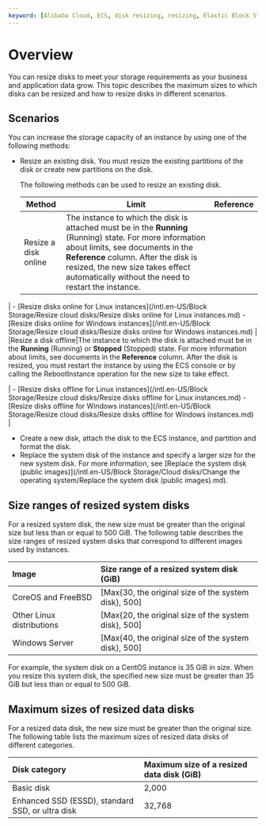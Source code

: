 ```yaml
---
keyword: [Alibaba Cloud, ECS, disk resizing, resizing, Elastic Block Storage]
---
```


# Overview

You can resize disks to meet your storage requirements as your business and application data grow. This topic describes the maximum sizes to which disks can be resized and how to resize disks in different scenarios.

## Scenarios

You can increase the storage capacity of an instance by using one of the following methods:

-   Resize an existing disk. You must resize the existing partitions of the disk or create new partitions on the disk.

    The following methods can be used to resize an existing disk.

    |Method|Limit|Reference|
    |------|-----|---------|
    |Resize a disk online|The instance to which the disk is attached must be in the **Running** \(Running\) state. For more information about limits, see documents in the **Reference** column. After the disk is resized, the new size takes effect automatically without the need to restart the instance.

|    -   [Resize disks online for Linux instances](/intl.en-US/Block Storage/Resize cloud disks/Resize disks online for Linux instances.md)
    -   [Resize disks online for Windows instances](/intl.en-US/Block Storage/Resize cloud disks/Resize disks online for Windows instances.md) |
    |Resize a disk offline|The instance to which the disk is attached must be in the **Running** \(Running\) or **Stopped** \(Stopped\) state. For more information about limits, see documents in the **Reference** column. After the disk is resized, you must restart the instance by using the ECS console or by calling the RebootInstance operation for the new size to take effect.

|    -   [Resize disks offline for Linux instances](/intl.en-US/Block Storage/Resize cloud disks/Resize disks offline for Linux instances.md)
    -   [Resize disks offline for Windows instances](/intl.en-US/Block Storage/Resize cloud disks/Resize disks offline for Windows instances.md) |

-   Create a new disk, attach the disk to the ECS instance, and partition and format the disk.
-   Replace the system disk of the instance and specify a larger size for the new system disk. For more information, see [Replace the system disk \(public images\)](/intl.en-US/Block Storage/Cloud disks/Change the operating system/Replace the system disk (public images).md).

## Size ranges of resized system disks

For a resized system disk, the new size must be greater than the original size but less than or equal to 500 GiB. The following table describes the size ranges of resized system disks that correspond to different images used by instances.

|Image|Size range of a resized system disk \(GiB\)|
|:----|:------------------------------------------|
|CoreOS and FreeBSD|\[Max\{30, the original size of the system disk\}, 500\]|
|Other Linux distributions|\[Max\{20, the original size of the system disk\}, 500\]|
|Windows Server|\[Max\{40, the original size of the system disk\}, 500\]|

For example, the system disk on a CentOS instance is 35 GiB in size. When you resize this system disk, the specified new size must be greater than 35 GiB but less than or equal to 500 GiB.

## Maximum sizes of resized data disks

For a resized data disk, the new size must be greater than the original size. The following table lists the maximum sizes of resized data disks of different categories.

|Disk category|Maximum size of a resized data disk \(GiB\)|
|:------------|:------------------------------------------|
|Basic disk|2,000|
|Enhanced SSD \(ESSD\), standard SSD, or ultra disk|32,768|

